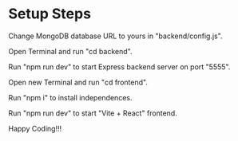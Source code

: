 # Setup Steps

Change MongoDB database URL to yours in "backend/config.js".

Open Terminal and run "cd backend".

Run "npm run dev" to start Express backend server on port "5555".

Open new Terminal and run "cd frontend".

Run "npm i" to install independences.

Run "npm run dev" to start "Vite + React" frontend.

Happy Coding!!!
